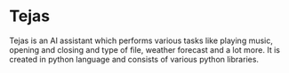 # Tejas
 Tejas is an AI assistant which performs various tasks like playing music, opening and closing and type of file, weather forecast and a lot more. It is created in python language and consists of various python libraries.
